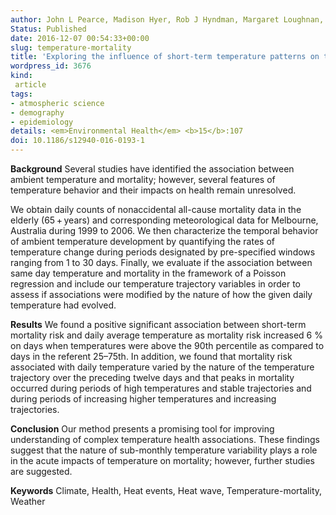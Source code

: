 ```yaml
---
author: John L Pearce, Madison Hyer, Rob J Hyndman, Margaret Loughnan, Martine Dennekamp, Neville Nicholls
Status: Published
date: 2016-12-07 00:54:33+00:00
slug: temperature-mortality
title: 'Exploring the influence of short-term temperature patterns on temperature-related mortality: a case-study of Melbourne, Australia'
wordpress_id: 3676
kind:
 article
tags:
- atmospheric science
- demography
- epidemiology
details: <em>Environmental Health</em> <b>15</b>:107
doi: 10.1186/s12940-016-0193-1
---
```


**Background**
Several studies have identified the association between ambient temperature and mortality; however, several features of temperature behavior and their impacts on health remain unresolved.

We obtain daily counts of nonaccidental all-cause mortality data in the elderly (65 + years) and corresponding meteorological data for Melbourne, Australia during 1999 to 2006. We then characterize the temporal behavior of ambient temperature development by quantifying the rates of temperature change during periods designated by pre-specified windows ranging from 1 to 30 days. Finally, we evaluate if the association between same day temperature and mortality in the framework of a Poisson regression and include our temperature trajectory variables in order to assess if associations were modified by the nature of how the given daily temperature had evolved.

**Results**
We found a positive significant association between short-term mortality risk and daily average temperature as mortality risk increased 6 % on days when temperatures were above the 90th percentile as compared to days in the referent 25–75th. In addition, we found that mortality risk associated with daily temperature varied by the nature of the temperature trajectory over the preceding twelve days and that peaks in mortality occurred during periods of high temperatures and stable trajectories and during periods of increasing higher temperatures and increasing trajectories.

**Conclusion**
Our method presents a promising tool for improving understanding of complex temperature health associations. These findings suggest that the nature of sub-monthly temperature variability plays a role in the acute impacts of temperature on mortality; however, further studies are suggested.

**Keywords**
Climate, Health, Heat events, Heat wave, Temperature-mortality, Weather
